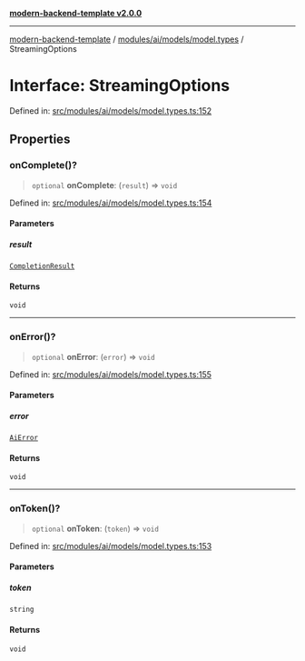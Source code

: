 [**modern-backend-template v2.0.0**](../../../../../README.md)

***

[modern-backend-template](../../../../../modules.md) / [modules/ai/models/model.types](../README.md) / StreamingOptions

# Interface: StreamingOptions

Defined in: [src/modules/ai/models/model.types.ts:152](https://github.com/maemreyo/saas-4cus-nodejs/blob/2a5b3f3aa11335dfa561e80e1feabb8e6084261e/src/modules/ai/models/model.types.ts#L152)

## Properties

### onComplete()?

> `optional` **onComplete**: (`result`) => `void`

Defined in: [src/modules/ai/models/model.types.ts:154](https://github.com/maemreyo/saas-4cus-nodejs/blob/2a5b3f3aa11335dfa561e80e1feabb8e6084261e/src/modules/ai/models/model.types.ts#L154)

#### Parameters

##### result

[`CompletionResult`](CompletionResult.md)

#### Returns

`void`

***

### onError()?

> `optional` **onError**: (`error`) => `void`

Defined in: [src/modules/ai/models/model.types.ts:155](https://github.com/maemreyo/saas-4cus-nodejs/blob/2a5b3f3aa11335dfa561e80e1feabb8e6084261e/src/modules/ai/models/model.types.ts#L155)

#### Parameters

##### error

[`AiError`](AiError.md)

#### Returns

`void`

***

### onToken()?

> `optional` **onToken**: (`token`) => `void`

Defined in: [src/modules/ai/models/model.types.ts:153](https://github.com/maemreyo/saas-4cus-nodejs/blob/2a5b3f3aa11335dfa561e80e1feabb8e6084261e/src/modules/ai/models/model.types.ts#L153)

#### Parameters

##### token

`string`

#### Returns

`void`
